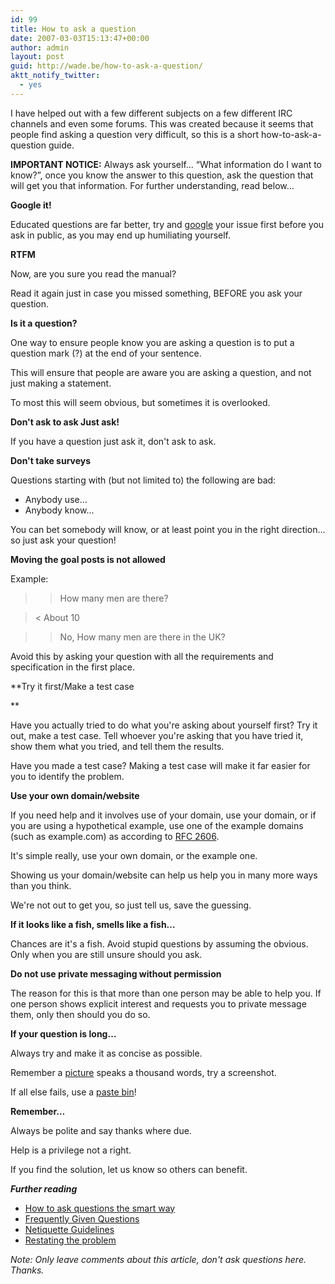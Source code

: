 ```yaml
---
id: 99
title: How to ask a question
date: 2007-03-03T15:13:47+00:00
author: admin
layout: post
guid: http://wade.be/how-to-ask-a-question/
aktt_notify_twitter:
  - yes
---
```

<p class="lead">
  I have helped out with a few different subjects on a few different IRC channels and even some forums. This was created because it seems that people find asking a question very difficult, so this is a short how-to-ask-a-question guide.
</p>

**IMPORTANT NOTICE:** Always ask yourself&#8230; &#8220;What information do I want to know?&#8221;, once you know the answer to this question, ask the question that will get you that information. For further understanding, read below&#8230;

**Google it!**

Educated questions are far better, try and [google](http://www.google.com/) your issue first before you ask in public, as you may end up humiliating yourself.

**RTFM**

Now, are you sure you read the manual?

Read it again just in case you missed something, BEFORE you ask your question.

**Is it a question?** 

One way to ensure people know you are asking a question is to put a question mark (?) at the end of your sentence.

This will ensure that people are aware you are asking a question, and not just making a statement.

To most this will seem obvious, but sometimes it is overlooked.

**Don't ask to ask Just ask!**

If you have a question just ask it, don't ask to ask.

**Don't take surveys**

Questions starting with (but not limited to) the following are bad:

  * Anybody use&#8230;
  * Anybody know&#8230;

You can bet somebody will know, or at least point you in the right direction&#8230; so just ask your question!

**Moving the goal posts is not allowed**

Example:

> > How many men are there?
  
> < About 10
  
> > No, How many men are there in the UK?

Avoid this by asking your question with all the requirements and specification in the first place.

**Try it first/Make a test case
  
** 

Have you actually tried to do what you're asking about yourself first? Try it out, make a test case. Tell whoever you're asking that you have tried it, show them what you tried, and tell them the results.

Have you made a test case? Making a test case will make it far easier for you to identify the problem.

**Use your own domain/website**

If you need help and it involves use of your domain, use your domain, or if you are using a hypothetical example, use one of the example domains (such as example.com) as according to [RFC 2606](http://www.rfc-editor.org/rfc/rfc2606.txt).

It's simple really, use your own domain, or the example one.

Showing us your domain/website can help us help you in many more ways than you think.

We're not out to get you, so just tell us, save the guessing.

**If it looks like a fish, smells like a fish&#8230;**

Chances are it's a fish. Avoid stupid questions by assuming the obvious. Only when you are still unsure should you ask.

**Do not use private messaging without permission**

The reason for this is that more than one person may be able to help you. If one person shows explicit interest and requests you to private message them, only then should you do so.

**If your question is long&#8230;**

Always try and make it as concise as possible.

Remember a [picture](http://www.imageshack.us/) speaks a thousand words, try a screenshot.

If all else fails, use a [paste bin](https://gist.github.com/)!

**Remember&#8230;**

Always be polite and say thanks where due.

Help is a privilege not a right.

If you find the solution, let us know so others can benefit.

_**Further reading**_

  * [How to ask questions the smart way](http://catb.org/~esr/faqs/smart-questions.html)
  * [Frequently Given Questions](http://homepages.tesco.net/~J.deBoynePollard/FGA/)
  * [Netiquette Guidelines](http://tools.ietf.org/html/rfc1855)
  * [Restating the problem](http://blogs.msdn.com/b/ericlippert/archive/2009/04/13/restating-the-problem.aspx)

_Note: Only leave comments about this article, don't ask questions here. Thanks._